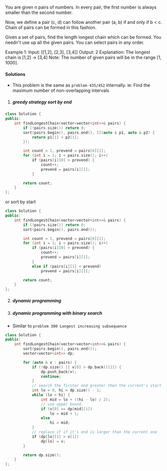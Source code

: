 You are given n pairs of numbers. In every pair, the first number is always smaller than the second number.

Now, we define a pair (c, d) can follow another pair (a, b) if and only if b < c. Chain of pairs can be formed in this fashion.

Given a set of pairs, find the length longest chain which can be formed. You needn't use up all the given pairs. You can select pairs in any order.

Example 1:
Input: [[1,2], [2,3], [3,4]]
Output: 2
Explanation: The longest chain is [1,2] -> [3,4]
Note:
The number of given pairs will be in the range [1, 1000].

#### Solutions

- This problem is the same as `problem 435/452` internally. ie: Find the maximum number of non-overlapping intervals

1. ##### greedy strategy sort by end

```cpp
class Solution {
public:
    int findLongestChain(vector<vector<int>>& pairs) {
        if (!pairs.size()) return 0;
        sort(pairs.begin(), pairs.end(), [](auto & p1, auto & p2) {
            return p1[1] < p2[1];
        });

        int count = 1, prevend = pairs[0][1];
        for (int i = 1; i < pairs.size(); i++)
            if (pairs[i][0] > prevend) {
                count++;
                prevend = pairs[i][1];
            }

        return count;
    }
};
```


or sort by start

```cpp
class Solution {
public:
    int findLongestChain(vector<vector<int>>& pairs) {
        if (!pairs.size()) return 0;
        sort(pairs.begin(), pairs.end());

        int count = 1, prevend = pairs[0][1];
        for (int i = 1; i < pairs.size(); i++)
            if (pairs[i][0] > prevend) {
                count++;
                prevend = pairs[i][1];
            }
            else if (pairs[i][1] < prevend)
                prevend = pairs[i][1];

        return count;
    }
};
```

2. ##### dynamic programming


3. ##### dynamic programming with binary search

- Similar to `problem 300 Longest increasing subsequence`

```cpp
class Solution {
public:
    int findLongestChain(vector<vector<int>>& pairs) {
        sort(pairs.begin(), pairs.end());
        vector<vector<int>> dp;

        for (auto & v : pairs) {
            if (!dp.size() || v[0] > dp.back()[1]) {
                dp.push_back(v);
                continue;
            }
            // search the firster end greater then the current's start
            int lo = 0, hi = dp.size() - 1;
            while (lo < hi) {
                int mid = lo + ((hi - lo) / 2);
                // use upper bound.
                if (v[0] >= dp[mid][1])
                    lo = mid + 1;
                else
                    hi = mid;
            }
            // replace it if it's end is larger than the current one
            if (dp[lo][1] > v[1])
                dp[lo] = v;
        }

        return dp.size();
    }
};
```